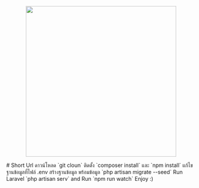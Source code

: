<p align="center"><img src="https://res.cloudinary.com/dtfbvvkyp/image/upload/v1566331377/laravel-logolockup-cmyk-red.svg" width="400"></p>
# Short Url
ดาวน์โหลด `git cloun`
ติดตั้ง `composer install` และ `npm install`
แก้ไขฐานข้อมูลที่ไฟล์ .env 
สร้างฐานข้อมูล พร้อมข้อมูล `php artisan migrate --seed`
Run Laravel `php artisan serv` and Run `npm run watch`
Enjoy :)

